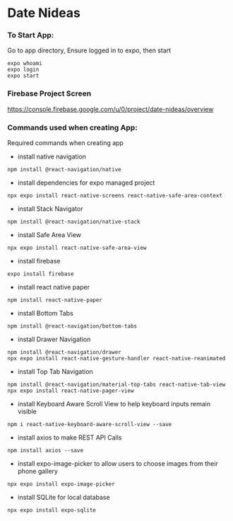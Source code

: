 # Date Nideas

### To Start App:
Go to app directory, Ensure logged in to expo, then start
```
expo whoami
expo login
expo start
```

### Firebase Project Screen
https://console.firebase.google.com/u/0/project/date-nideas/overview

### Commands used when creating App:
Required commands when creating app
- install native navigation
```
npm install @react-navigation/native
```
- install dependencies for expo managed project
```
npx expo install react-native-screens react-native-safe-area-context
```
- install Stack Navigator
```
npm install @react-navigation/native-stack
```
- install Safe Area View
```
npx expo install react-native-safe-area-view
```
- install firebase
```
expo install firebase
```
- install react native paper
```
npm install react-native-paper
```
- install Bottom Tabs
```
npm install @react-navigation/bottom-tabs
```
- install Drawer Navigation
```
npm install @react-navigation/drawer
npx expo install react-native-gesture-handler react-native-reanimated
```
- install Top Tab Navigation
```
npm install @react-navigation/material-top-tabs react-native-tab-view
npx expo install react-native-pager-view
```
- install Keyboard Aware Scroll View to help keyboard inputs remain visible
```
npm i react-native-keyboard-aware-scroll-view --save
```
- install axios to make REST API Calls
```
npm install axios --save
```
- install expo-image-picker to allow users to choose images from their phone gallery
```
npx expo install expo-image-picker
```
- install SQLite for local database
```
npx expo install expo-sqlite
```